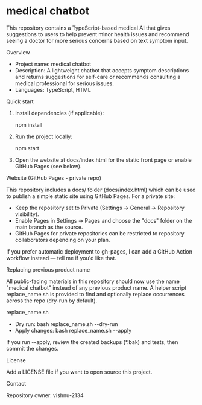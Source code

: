 # medical chatbot

This repository contains a TypeScript-based medical AI that gives suggestions to users to help prevent minor health issues and recommend seeing a doctor for more serious concerns based on text symptom input.

Overview

- Project name: medical chatbot
- Description: A lightweight chatbot that accepts symptom descriptions and returns suggestions for self-care or recommends consulting a medical professional for serious issues.
- Languages: TypeScript, HTML

Quick start

1. Install dependencies (if applicable):

   npm install

2. Run the project locally:

   npm start

3. Open the website at docs/index.html for the static front page or enable GitHub Pages (see below).

Website (GitHub Pages - private repo)

This repository includes a docs/ folder (docs/index.html) which can be used to publish a simple static site using GitHub Pages. For a private site:
- Keep the repository set to Private (Settings → General → Repository visibility).
- Enable Pages in Settings → Pages and choose the "docs" folder on the main branch as the source.
- GitHub Pages for private repositories can be restricted to repository collaborators depending on your plan.

If you prefer automatic deployment to gh-pages, I can add a GitHub Action workflow instead — tell me if you'd like that.

Replacing previous product name

All public-facing materials in this repository should now use the name "medical chatbot" instead of any previous product name. A helper script replace_name.sh is provided to find and optionally replace occurrences across the repo (dry-run by default).

replace_name.sh

- Dry run: bash replace_name.sh --dry-run
- Apply changes: bash replace_name.sh --apply

If you run --apply, review the created backups (*.bak) and tests, then commit the changes.

License

Add a LICENSE file if you want to open source this project.

Contact

Repository owner: vishnu-2134